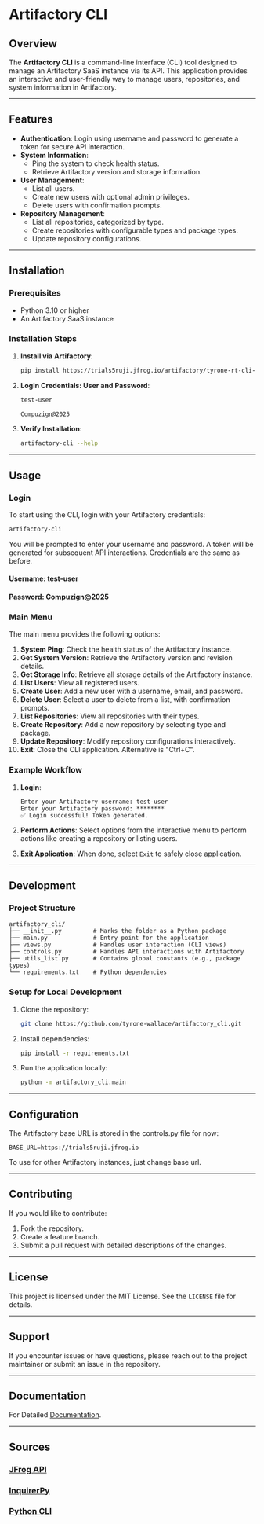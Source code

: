 # Artifactory CLI

## Overview
The **Artifactory CLI** is a command-line interface (CLI) tool designed to manage an Artifactory SaaS instance via its API. This application provides an interactive and user-friendly way to manage users, repositories, and system information in Artifactory.

---

## Features

- **Authentication**: Login using username and password to generate a token for secure API interaction.
- **System Information**:
  - Ping the system to check health status.
  - Retrieve Artifactory version and storage information.
- **User Management**:
  - List all users.
  - Create new users with optional admin privileges.
  - Delete users with confirmation prompts.
- **Repository Management**:
  - List all repositories, categorized by type.
  - Create repositories with configurable types and package types.
  - Update repository configurations.

---

## Installation

### Prerequisites
- Python 3.10 or higher
- An Artifactory SaaS instance

### Installation Steps
1. **Install via Artifactory**:
   ```bash
   pip install https://trials5ruji.jfrog.io/artifactory/tyrone-rt-cli-repo/artifactory_cli-0.0.1.tar.gz
   ```
2. **Login Credentials: User and Password**:
   ```bash
   test-user
   ```
   ```bash
   Compuzign@2025
   ```
2. **Verify Installation**:
   ```bash
   artifactory-cli --help
   ```

---

## Usage

### Login
To start using the CLI, login with your Artifactory credentials:
```bash
artifactory-cli
```
You will be prompted to enter your username and password. A token will be generated for subsequent API interactions. Credentials are the same as before.

#### Username: test-user
#### Password: Compuzign@2025

### Main Menu
The main menu provides the following options:

1. **System Ping**: Check the health status of the Artifactory instance.
2. **Get System Version**: Retrieve the Artifactory version and revision details.
3. **Get Storage Info**: Retrieve all storage details of the Artifactory instance.
4. **List Users**: View all registered users.
5. **Create User**: Add a new user with a username, email, and password.
6. **Delete User**: Select a user to delete from a list, with confirmation prompts.
7. **List Repositories**: View all repositories with their types.
8. **Create Repository**: Add a new repository by selecting type and package.
9. **Update Repository**: Modify repository configurations interactively.
10. **Exit**: Close the CLI application. Alternative is "Ctrl+C".

### Example Workflow
1. **Login**:
   ```plaintext
   Enter your Artifactory username: test-user
   Enter your Artifactory password: ********
   ✅ Login successful! Token generated.
   ```

2. **Perform Actions**:
   Select options from the interactive menu to perform actions like creating a repository or listing users.

3. **Exit Application**:
   When done, select `Exit` to safely close application.

---

## Development

### Project Structure
```
artifactory_cli/
├── __init__.py         # Marks the folder as a Python package
├── main.py             # Entry point for the application
├── views.py            # Handles user interaction (CLI views)
├── controls.py         # Handles API interactions with Artifactory
├── utils_list.py       # Contains global constants (e.g., package types)
└── requirements.txt    # Python dependencies
```

### Setup for Local Development
1. Clone the repository:
   ```bash
   git clone https://github.com/tyrone-wallace/artifactory_cli.git
   ```

2. Install dependencies:
   ```bash
   pip install -r requirements.txt
   ```

3. Run the application locally:
   ```bash
   python -m artifactory_cli.main
   ```

---

## Configuration
The Artifactory base URL is stored in the controls.py file for now:

```
BASE_URL=https://trials5ruji.jfrog.io
```

To use for other Artifactory instances, just change base url.

---

## Contributing
If you would like to contribute:
1. Fork the repository.
2. Create a feature branch.
3. Submit a pull request with detailed descriptions of the changes.

---

## License
This project is licensed under the MIT License. See the `LICENSE` file for details.

---

## Support
If you encounter issues or have questions, please reach out to the project maintainer or submit an issue in the repository.

---

## Documentation
For Detailed [Documentation](https://docs.google.com/document/d/1JhrpNvyB0zQUghvPggoEK0k8kSwsyp2dTsjLwB-sl1U/edit?usp=sharing).

---

## Sources
### [JFrog API](https://jfrog.com/help/r/jfrog-rest-apis/artifactory-rest-apis)

### [InquirerPy](https://inquirerpy.readthedocs.io/en/latest/)

### [Python CLI](https://docs.python.org/3/using/cmdline.html)